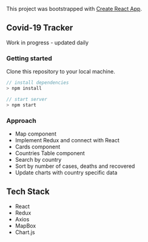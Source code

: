 This project was bootstrapped with [Create React App](https://github.com/facebook/create-react-app).

## Covid-19 Tracker

Work in progress - updated daily

### Getting started

Clone this repository to your local machine.

```js
// install dependencies
> npm install

// start server
> npm start
```

### Approach

* Map component
* Implement Redux and connect with React
* Cards component
* Countries Table component
* Search by country
* Sort by number of cases, deaths and recovered
* Update charts with country specific data

## Tech Stack

* React
* Redux
* Axios
* MapBox
* Chart.js
